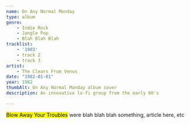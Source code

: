 ```yaml
---
name: On Any Normal Monday
type: album
genre:
    - Indie Rock
    - Jangle Pop
    - Blah Blah Blah
tracklist:
    - '1983'
    - track 2
    - track 3
artist:
    - The Clears From Venus
date: "1982-01-01"
year: 1982
thumbAlt: On Any Normal Monday album cover
description: An innovative lo-fi group from the early 80's

---
```


<mark>Blow Away Your Troubles</mark> were blah blah blah something, article here, etc
